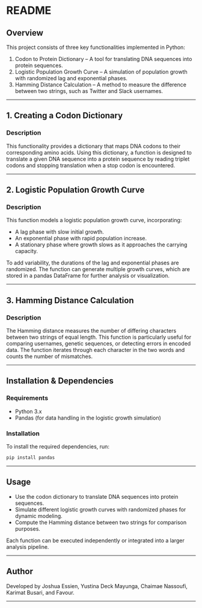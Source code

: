 # README

## Overview
This project consists of three key functionalities implemented in Python:
1. Codon to Protein Dictionary – A tool for translating DNA sequences into protein sequences.
2. Logistic Population Growth Curve – A simulation of population growth with randomized lag and exponential phases.
3. Hamming Distance Calculation – A method to measure the difference between two strings, such as Twitter and Slack usernames.

---

## 1. Creating a Codon Dictionary

### Description
This functionality provides a dictionary that maps DNA codons to their corresponding amino acids. Using this dictionary, a function is designed to translate a given DNA sequence into a protein sequence by reading triplet codons and stopping translation when a stop codon is encountered.

---

## 2. Logistic Population Growth Curve

### Description
This function models a logistic population growth curve, incorporating:
- A lag phase with slow initial growth.
- An exponential phase with rapid population increase.
- A stationary phase where growth slows as it approaches the carrying capacity.

To add variability, the durations of the lag and exponential phases are randomized. The function can generate multiple growth curves, which are stored in a pandas DataFrame for further analysis or visualization.

---

## 3. Hamming Distance Calculation

### Description
The Hamming distance measures the number of differing characters between two strings of equal length. This function is particularly useful for comparing usernames, genetic sequences, or detecting errors in encoded data. The function iterates through each character in the two words and counts the number of mismatches.

---

## Installation & Dependencies
### Requirements
- Python 3.x
- Pandas (for data handling in the logistic growth simulation)

### Installation
To install the required dependencies, run:
```bash
pip install pandas
```

---

## Usage
- Use the codon dictionary to translate DNA sequences into protein sequences.
- Simulate different logistic growth curves with randomized phases for dynamic modeling.
- Compute the Hamming distance between two strings for comparison purposes.

Each function can be executed independently or integrated into a larger analysis pipeline.

---

## Author
Developed by Joshua Essien, Yustina Deck Mayunga, Chaimae Nassoufi, Karimat Busari, and Favour.

---
